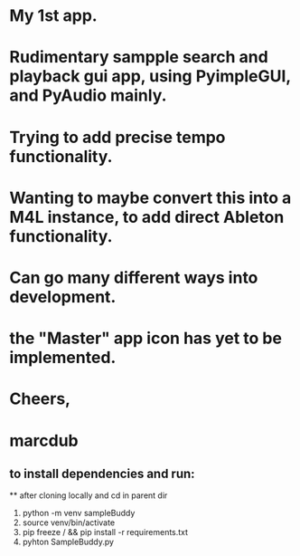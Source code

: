 # My 1st app.

# Rudimentary sampple search and playback gui app, using PyimpleGUI, and PyAudio mainly.
# Trying to add precise tempo functionality.
# Wanting to maybe convert this into a M4L instance, to add direct Ableton functionality.
# Can go many different ways into development.
# the "Master" app icon has yet to be implemented.
# Cheers,
# marcdub


## to install dependencies and run:
** after cloning locally and cd in parent dir
1) python -m venv sampleBuddy
2) source venv/bin/activate
3) pip freeze / && pip install -r requirements.txt
4) pyhton SampleBuddy.py

